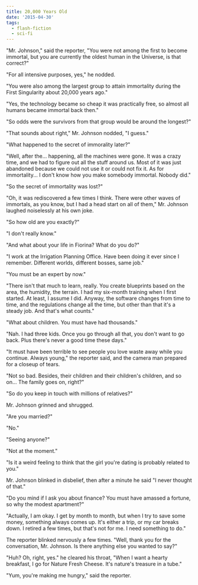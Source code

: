 ```yaml
---
title: 20,000 Years Old
date: '2015-04-30'
tags:
  - flash-fiction
  - sci-fi
---
```


"Mr. Johnson," said the reporter, "You were not among the first to become
immortal, but you are currently the oldest human in the Universe, is that
correct?"

<!-- truncate -->

"For all intensive purposes, yes," he nodded.

"You were also among the largest group to attain immortality during the
First Singularity about 20,000 years ago."

"Yes, the technology became so cheap it was practically free, so almost all
humans became immortal back then."

"So odds were the survivors from that group would be around the longest?"

"That sounds about right," Mr. Johnson nodded, "I guess."

"What happened to the secret of immorality later?"

"Well, after the... happening, all the machines were gone. It was a crazy time,
and we had to figure out all the stuff around us. Most of it was just abandoned
because we could not use it or could not fix it. As for immortality... I don't
know how you make somebody immortal. Nobody did."

"So the secret of immortality was lost?"

"Oh, it was rediscovered a few times I think. There were other waves of
immortals, as you know, but I had a head start on all of them," Mr. Johnson
laughed noiselessly at his own joke.

"So how old are you exactly?"

"I don't really know."

"And what about your life in Fiorina? What do you do?"

"I work at the Irrigation Planning Office. Have been doing it ever since I
remember. Different worlds, different bosses, same job."

"You must be an expert by now."

"There isn't that much to learn, really. You create blueprints based on the
area, the humidity, the terrain. I had my six-month training when I first
started. At least, I assume I did. Anyway, the software changes from time to
time, and the regulations change all the time, but other than that it's a steady
job. And that's what counts."

"What about children. You must have had thousands."

"Nah. I had three kids. Once you go through all that, you don't want to go back.
Plus there's never a good time these days."

"It must have been terrible to see people you love waste away while you
continue. Always young," the reporter said, and the camera man prepared for a
closeup of tears.

"Not so bad. Besides, their children and their children's children, and so on...
The family goes on, right?"

"So do you keep in touch with millions of relatives?"

Mr. Johnson grinned and shrugged.

"Are you married?"

"No."

"Seeing anyone?"

"Not at the moment."

"Is it a weird feeling to think that the girl you're dating is probably related
to you."

Mr. Johnson blinked in disbelief, then after a minute he said "I never thought
of that."

"Do you mind if I ask you about finance? You must have amassed a fortune, so why
the modest apartment?"

"Actually, I am okay. I get by month to month, but when I try to save some
money, something always comes up. It's either a trip, or my car breaks down. I
retired a few times, but that's not for me. I need something to do."

The reporter blinked nervously a few times. "Well, thank you for the
conversation, Mr. Johnson. Is there anything else you wanted to say?"

"Huh? Oh, right, yes." he cleared his throat, "When I want a hearty breakfast, I
go for Nature Fresh Cheese. It's nature's treasure in a tube."

"Yum, you're making me hungry," said the reporter.
